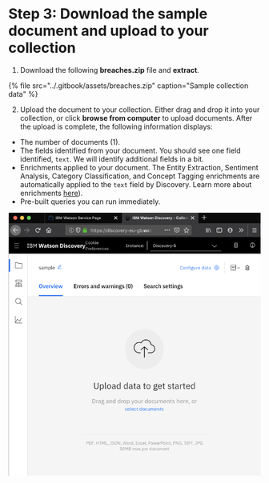 # Step 3: Download the sample document and upload to your collection

1. Download the following  **breaches.zip**  file and **extract**.

{% file src="../.gitbook/assets/breaches.zip" caption="Sample collection data" %}

2. Upload the document to your collection. Either drag and drop it into your collection, or click **browse from computer** to upload documents. After the upload is complete, the following information displays:

* The number of documents \(1\).
* The fields identified from your document. You should see one field identified, `text`. We will identify additional fields in a bit.
* Enrichments applied to your document. The Entity Extraction, Sentiment Analysis, Category Classification, and Concept Tagging enrichments are automatically applied to the `text` field by Discovery. Learn more about enrichments [here](https://cloud.ibm.com/docs/services/discovery?topic=discovery-configservice#adding-enrichments)\).
* Pre-built queries you can run immediately.

![](../.gitbook/assets/image%20%283%29.png)




